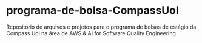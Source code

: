 # programa-de-bolsa-CompassUol
Repositorio de arquivos e projetos para o programa de bolsas de estágio da Compass Uol na área de AWS &amp; AI for Software Quality Engineering
